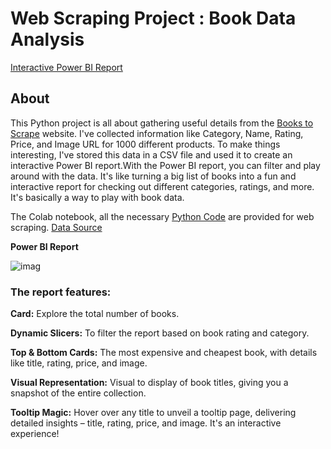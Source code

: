 # Web Scraping Project : Book Data Analysis 
 [Interactive Power BI Report](https://app.powerbi.com/links/-LFnpWfaLb?ctid=92db908c-acdb-4a08-b97a-fbb156264652&pbi_source=linkShare)


## About
This Python project is all about gathering useful details from the [Books to Scrape](http://books.toscrape.com/index.html) website. I've collected information like Category, Name, Rating, Price, and Image URL for 1000 different products. To make things interesting, I've stored this data in a CSV file and used it to create an interactive Power BI report.With the Power BI report, you can filter and play around with the data. It's like turning a big list of books into a fun and interactive report for checking out different categories, ratings, and more. It's basically a  way to play with book data.


The Colab notebook, all the necessary [Python Code](https://github.com/Zeba-Kauser/Python_Project/blob/main/final.ipynb) are provided for web scraping. [Data Source](https://github.com/Zeba-Kauser/Web-Scraping_Project/blob/main/All_products.csv)

**Power BI  Report**



  ![imag](https://github.com/Zeba-Kauser/Python_Project/blob/88527638bca117b8596af6fcca834e25a75cd7cb/Report_image.PNG?raw=true)

### The report features:

**Card:** Explore the total number of books.

**Dynamic Slicers:**  To filter the report based on book rating and category.

**Top & Bottom Cards:** The most expensive and cheapest book, with details like title, rating, price, and image.

**Visual Representation:** Visual to display of book titles, giving you a snapshot of the entire collection.

**Tooltip Magic:** Hover over any title to unveil a tooltip page, delivering detailed insights – title, rating, price, and image. It's an interactive experience!
